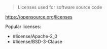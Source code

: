 > Licenses used for software source code

https://opensource.org/licenses

Popular licenses:
- #license/Apache-2_0
- #license/BSD-3-Clause